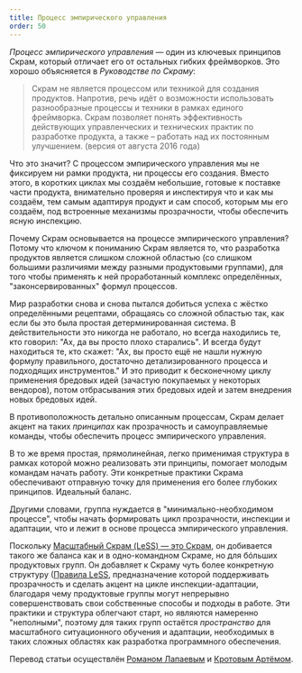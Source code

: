 ```yaml
---
title: Процесс эмпирического управления
order: 50
---
```


*Процесс эмпирического управления*  —  один из ключевых принципов Скрам, который отличает его от остальных гибких фреймворков. Это хорошо объясняется в *Руководстве по Скраму*:

> Скрам не является процессом или техникой для создания продуктов. Напротив, речь идёт о возможности использовать разнообразные процессы и техники в рамках единого фреймворка. Скрам позволяет понять эффективность действующих управленческих и технических практик по разработке продукта, а также – работать над их постоянным улучшением. (версия от августа 2016 года)

Что это значит? С процессом эмпирического управления мы не фиксируем ни рамки продукта, ни процессы его создания. Вместо этого, в коротких циклах мы создаём небольшие, готовые к поставке части продукта, внимательно проверяя и инспектируя что и как мы создаём, тем самым адаптируя продукт и сам способ, которым мы его создаём, под встроенные механизмы прозрачности, чтобы обеспечить ясную инспекцию.

Почему Скрам основывается на процессе эмпирического управления? Потому что ключом к пониманию Скрам является то, что разработка продуктов является слишком сложной областью (со слишком большими различиями между разными продуктовыми группами), для того чтобы применять к ней проработанный комплекс определённых, "законсервированных" формул процессов.

Мир разработки снова и снова пытался добиться успеха с жёстко определёнными рецептами, обращаясь со сложной областью так, как если бы это была простая детерминированная система. В действительности это никогда не работало, но всегда находились те, кто говорил: "Ах, да вы просто плохо старались". И всегда будут находиться те, кто скажет: "Ах, вы просто ещё не нашли нужную формулу правильного, достаточно детализированного процесса и подходящих инструментов." И это приводит к бесконечному циклу применения бредовых идей (зачастую покупаемых у некоторых вендоров), потом отбрасывания этих бредовых идей и затем внедрения новых бредовых идей.

В противоположность детально описанным процессам, Скрам делает акцент на таких *принципах* как прозрачность и самоуправляемые команды, чтобы обеспечить процесс эмпирического управления.

В то же время простая, прямолинейная, легко применимая структура в рамках которой можно реализовать эти принципы, помогает молодым командам начать работу. Эти конкретные практики Скрама обеспечивают отправную точку для применения его более глубоких принципов. Идеальный баланс.

Другими словами, группа нуждается в "минимально-необходимом процессе", чтобы начать формировать цикл прозрачности, инспекции и адаптации, что и лежит в основе процесса эмпирического управления.

Поскольку [Масштабный Скрам (LeSS) — это Скрам](./large_scale_scrum_is_scrum.html), он добивается такого же баланса как и в одно-командном Скраме, но для бóльших продуктовых групп. Он добавляет к Скраму чуть более конкретную структуру ([Правила LeSS](../rules/index.html), предназначение которой поддерживать прозрачность и сделать акцент на цикле инспекции-адаптации, благодаря чему продуктовые группы могут непрерывно совершенствовать свои собственные способы и подходы в работе. Эти практики и структура облегчают старт, но являются намеренно "неполными", поэтому для таких групп остаётся *пространство* для масштабного ситуационного обучения и адаптации, необходимых в таких сложных областях как разработка программного обеспечения.

Перевод статьи осуществлён [Романом Лапаевым](https://www.linkedin.com/in/romanlapaev) и [Кротовым Артёмом](https://www.facebook.com/artem.v.krotov).